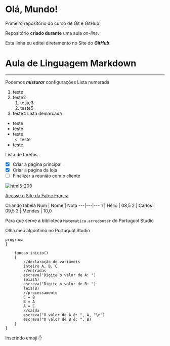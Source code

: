 # Olá, Mundo!
 Primeiro repositório do curso de Git e GitHub.

Repositório **criado durante** uma aula *on-line*.

Esta linha eu editei diretamento no Site do __*GitHub*__.

# Aula de Linguagem Markdown
---
Podemos __*misturar*__ configurações
Lista numerada
1. teste
1. teste2
   1. teste3
   1. teste5
1. teste4
Lista demarcada
* teste
* teste
* teste
   * teste
* teste

Lista de tarefas
- [x] Criar a página principal
- [x] Criar a página da loja
- [ ] Finalizar a reunião com o cliente

![html5-200](https://user-images.githubusercontent.com/101982118/159184975-6fc3aba9-a673-4096-ae57-55c2c8094a36.png)

[Acesse o Site da Fatec Franca](https://site.fatecfranca.edu.br/)

Criando tabela
Num | Nome | Nota
---|---|---
1 | Hélio | 08,5
2 | Carlos | 09,5
3 | Mendes | 10,0

Para que serve a biblioteca `Matematica.arredontar` do Portuguol Studio

Olha meu algoritimo no Portuguol Studio
```
programa
{
	
	funcao inicio()
	{
		//declaração de variáveis
		inteiro A, B, C
		//entradas
		escreva("Digite o valor de A: ")
		leia(A)
		escreva("Digite o valor de B: ")
		leia(B)
		//processamento
		C = B
		B = A
		A = C
		//saída
		escreva("O valor de A é: ", A, "\n")
		escreva("O valor de B é: ", B)
	}
}
```
Inserindo emoji ✋